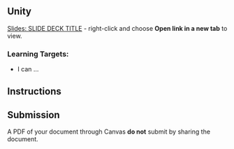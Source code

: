 [//]: # ( <p><iframe src="https://douglasurner.github.io/GDP2/units/1/U1.0-toolchain-setup/a-unity" width="100%" height="666px"></iframe></p> )

## Unity

[slides]: 
[template]: 

[Slides: SLIDE DECK TITLE][slides] - right-click and choose **Open link in a new tab** to view.

### Learning Targets:

* I can ...

## Instructions



## Submission

A PDF of your document through Canvas **do not** submit by sharing the document.
